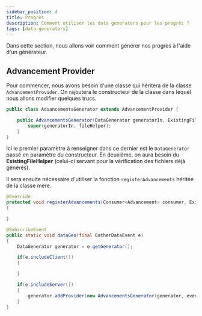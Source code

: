 ```yaml
---
sidebar_position: 4
title: Progrès
description: Comment utiliser les data generators pour les progrès ?
tags: [data generators]
---
```


Dans cette section, nous allons voir comment générer nos progrès à l'aide d'un générateur.

## Advancement Provider

Pour commencer, nous avons besoin d'une classe qui héritera de la classe `AdvancementProvider`.
On rajoutera le constructeur de la classe dans lequel nous allons modifier quelques trucs.

```java
public class AdvancementsGenerator extends AdvancementProvider {

    public AdvancementsGenerator(DataGenerator generatorIn, ExistingFileHelper fileHelper){
        super(generatorIn, fileHelper);
    }
}
```

Ici le premier paramètre à renseigner dans ce dernier est le `DataGenerator` passé en paramètre du constructeur.
En deuxième, on aura besoin du **ExistingFileHelper** (celui-ci servant pour la vérification des fichiers déjà générés).

Il sera ensuite nécessaire d'utiliser la fonction `registerAdvancements` héritée de la classe mère.

```java
@Override
protected void registerAdvancements(Consumer<Advancement> consumer, ExistingFileHelper fileHelper) 
{

}
```

```java
@SubscribeEvent
public static void dataGen(final GatherDataEvent e)
{
    DataGenerator generator = e.getGenerator();

    if(e.includeClient())
    {

    }

    if(e.includeServer())
    {
        generator.addProvider(new AdvancementsGenerator(generator, event.getExistingFileHelper()));
    }
}
```
